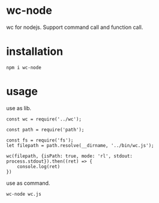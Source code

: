 # wc-node
wc for nodejs. Support command call and function call.

# installation
```
npm i wc-node
```

# usage
use as lib.
```
const wc = require('../wc');

const path = require('path');

const fs = require('fs');
let filepath = path.resolve(__dirname, '../bin/wc.js');

wc(filepath, {isPath: true, mode: 'rl', stdout: process.stdout}).then((ret) => {
    console.log(ret)
})
```

use as command.
```
wc-node wc.js
```
